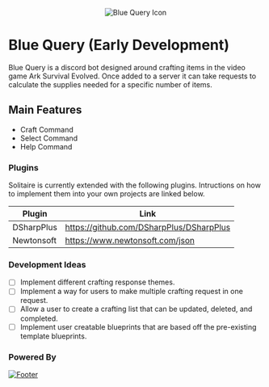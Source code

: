 <p align="center">
  <img style="align:middle;" src="https://raw.githubusercontent.com/ChaseRoth/BlueQuery/master/Icons/bluequery512.png?token=ALEXLHU3OSPS3TBCRO2XXHK6P3UNM" alt="Blue Query Icon">
</p>

# Blue Query (Early Development)

Blue Query is a discord bot designed around crafting items in the video game Ark Survival Evolved. Once added to a server it can take requests to calculate the supplies needed for a specific number of items.

## Main Features 

  - Craft Command
  - Select Command
  - Help Command

### Plugins
Solitaire is currently extended with the following plugins. Intructions on how to implement them into your own projects are linked below.

| Plugin | Link |
| ------ | ------ |
| DSharpPlus | https://github.com/DSharpPlus/DSharpPlus |
| Newtonsoft | https://www.newtonsoft.com/json |
### Development Ideas

- [ ] Implement different crafting response themes.
- [ ] Implement a way for users to make multiple crafting request in one request.
- [ ] Allow a user to create a crafting list that can be updated, deleted, and completed.
- [ ] Implement user creatable blueprints that are based off the pre-existing template blueprints.

### Powered By
[![Footer](https://d585tldpucybw.cloudfront.net/sfimages/default-source/productsimages/justmock/justmock__net_770.png?sfvrsn=b4522579_1)](https://dotnet.microsoft.com/download)

